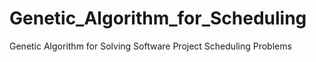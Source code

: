 # Genetic_Algorithm_for_Scheduling
Genetic Algorithm for Solving Software Project Scheduling Problems
